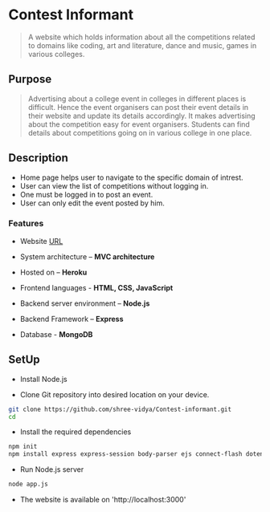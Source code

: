 # Contest Informant

> A website which holds information about all the competitions related to domains like coding, art and literature, dance and music, games in various colleges. 

## Purpose

> Advertising about a college event in colleges in different places is difficult. Hence the event organisers can post their event details in their website and update its details accordingly. It makes advertising about the competition easy for event organisers. Students can find details about competitions going on in various college in one place.

## Description

* Home page helps user to navigate to the specific domain of intrest.
* User can view the list of competitions without logging in.
* One must be logged in to post an event.
* User can only edit the event posted by him.

### Features

* Website [URL](http://agile-ocean-22562.herokuapp.com/)

* System architecture – **MVC architecture**

* Hosted on – **Heroku**

* Frontend languages - **HTML, CSS, JavaScript**

* Backend server environment – **Node.js**

* Backend Framework – **Express**

* Database - **MongoDB**

## SetUp

* Install Node.js

* Clone Git repository into desired location on your device.
```bash
git clone https://github.com/shree-vidya/Contest-informant.git
cd
```

* Install the required dependencies
```bash
npm init
npm install express express-session body-parser ejs connect-flash dotenv method-override mongoose passport passport-facebook passport-google-oauth20 passport-local passport-local-mongoose --save
```

* Run Node.js server
```bash
node app.js
```

* The website is available on 'http://localhost:3000' 








